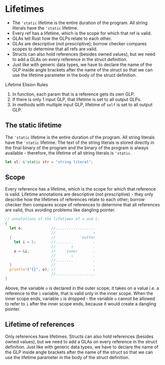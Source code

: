 # Lifetimes

- The `'static` lifetime is the entire duration of the program. All string literals have the `'static` lifetime.
- Every ref has a lifetime, which is the scope for which that ref is valid.
- GLAs tell Rust how the GLPs relate to each other.
- GLAs are descriptive (not prescriptive); borrow checker compares scopes to determine that all refs are valid.
- Structs can also hold references (besides owned values), but we need to add a GLAs on every reference in the struct definition.
- Just like with generic data types, we have to declare the name of the GLP inside angle brackets after the name of the struct so that we can use the lifetime parameter in the body of the struct definition.

Lifetime Elision Rules
1. In function, each param that is a reference gets its own GLP.
2. If there is only 1 input GLP, that lifetime is set to all output GLPs.
3. In methods with multiple input GLP, lifetime of `self` is set to all output GLP.


## The static lifetime

The `'static` lifetime is the entire duration of the program. All string literals have the `'static` lifetime. The text of the string literals is stored directly in the final binary of the program and the binary of the program is always available - therefore, the lifetime of all string literals is `'static`.

```rust
let sl: &'static str = "string literal";
```


## Scope
Every reference has a lifetime, which is the scope for which that reference is valid. Lifetime annotations are descriptive (not prescriptive) - they only describe how the lifetimes of references relate to each other; borrow checker then compares scope of references to determine that all references are valid, thus avoiding problems like dangling pointer.

```rust
// annotations of the lifetimes of o and i:
{
  let o;             //..................
                     //                 ↑
  {                  //           'outter
    let i = 5;       //........         .
                     //       ↑         .
    o = &i;          //    'inner       .
                     //       ↓         .
                     //........         .
  }                  //                 .
  println!("{}", o); //                 ↓
                     //..................
}
```
Above, the variable `o` is declared in the outer scope; it takes on a value i.e. a reference to the `i` variable, that is valid only in the inner scope. When the inner scope ends, variable `i` is dropped - the variable `o` cannot be allowed to refer to `i` after the inner scope ends, because it would create a dangling pointer.


## Lifetime of references

Only references have lifetimes. Structs can also hold references (besides owned values), but we need to add a GLAs on every reference in the struct definition.
Just like with generic data types, we have to declare the name of the GLP inside angle brackets after the name of the struct so that we can use the lifetime parameter in the body of the struct definition.
